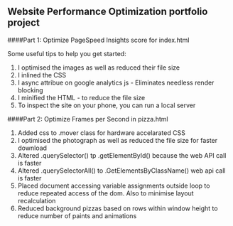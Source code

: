 ## Website Performance Optimization portfolio project


####Part 1: Optimize PageSpeed Insights score for index.html

Some useful tips to help you get started:

1. I optimised the images as well as reduced their file size
1. I inlined the CSS
1. I async attribue on google analytics js - Eliminates needless render blocking
1. I minified the HTML - to reduce the file size
1. To inspect the site on your phone, you can run a local server


####Part 2: Optimize Frames per Second in pizza.html
1. Added css to .mover class for hardware accelarated CSS
1. I optimised the photograph as well as reduced the file size for faster download
1. Altered .querySelector() tp .getElementById() because the web API call is faster
1. Altered .querySelectorAll() to .GetElementsByClassName() web api call is faster
1. Placed document accessing variable assignments outside loop to reduce repeated access of the dom. Also to minimise layout recalculation
1. Reduced background pizzas based on rows within window height to reduce number of paints and animations
